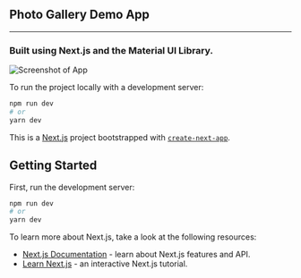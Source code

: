 ## Photo Gallery Demo App 
____________
### Built using Next.js and the Material UI Library.

![Screenshot of App](https://i.imgur.com/ijrkf8p.png)

To run the project locally with a development server:

```bash
npm run dev
# or
yarn dev
```


This is a [Next.js](https://nextjs.org/) project bootstrapped with [`create-next-app`](https://github.com/vercel/next.js/tree/canary/packages/create-next-app).

## Getting Started

First, run the development server:

```bash
npm run dev
# or
yarn dev
```

To learn more about Next.js, take a look at the following resources:

- [Next.js Documentation](https://nextjs.org/docs) - learn about Next.js features and API.
- [Learn Next.js](https://nextjs.org/learn) - an interactive Next.js tutorial.
